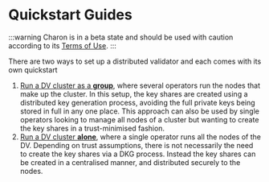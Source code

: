 # Quickstart Guides

:::warning Charon is in a beta state and should be used with caution according to its [Terms of Use](https://obol.tech/terms.pdf). :::

There are two ways to set up a distributed validator and each comes with its own quickstart

1. [Run a DV cluster as a **group**](group/index.md), where several operators run the nodes that make up the cluster. In this setup, the key shares are created using a distributed key generation process, avoiding the full private keys being stored in full in any one place. This approach can also be used by single operators looking to manage all nodes of a cluster but wanting to create the key shares in a trust-minimised fashion.
2. [Run a DV cluster **alone**](https://github.com/ObolNetwork/obol-docs/blob/main/versioned_docs/version-v0.18.0/int/quickstart/quickstart/alone/create-keys/README.md), where a single operator runs all the nodes of the DV. Depending on trust assumptions, there is not necessarily the need to create the key shares via a DKG process. Instead the key shares can be created in a centralised manner, and distributed securely to the nodes.
